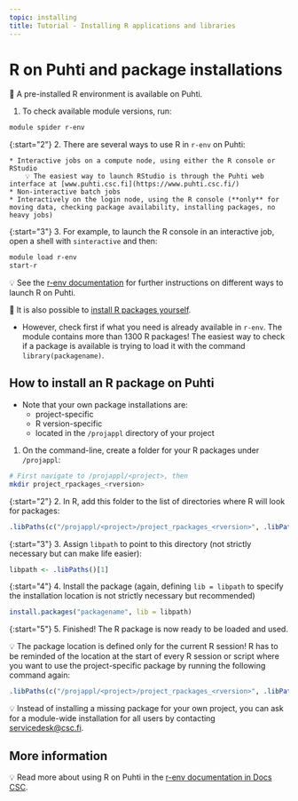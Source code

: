 ```yaml
---
topic: installing
title: Tutorial - Installing R applications and libraries
---
```


# R on Puhti and package installations

💬 A pre-installed R environment is available on Puhti.

1.  To check available module versions, run:

```bash
module spider r-env
```

{:start="2"}
2.  There are several ways to use R in `r-env` on Puhti:

    * Interactive jobs on a compute node, using either the R console or RStudio  
        💡 The easiest way to launch RStudio is through the Puhti web interface at [www.puhti.csc.fi](https://www.puhti.csc.fi/)
    * Non-interactive batch jobs
    * Interactively on the login node, using the R console (**only** for moving data, checking package availability, installing packages, no heavy jobs)

{:start="3"}
3. For example, to launch the R console in an interactive job, open a shell with `sinteractive` and then:

```bash
module load r-env
start-r
```

💡 See the [r-env documentation](https://docs.csc.fi/apps/r-env/) for further instructions on different ways to launch R on Puhti.

💬 It is also possible to [install R packages yourself](https://docs.csc.fi/apps/r-env/#r-package-installations).

* However, check first if what you need is already available in `r-env`. The module contains more than 1300 R packages! The easiest way to check if a package is available is trying to load it with the command `library(packagename)`.

## How to install an R package on Puhti

* Note that your own package installations are:
  * project-specific
  * R version-specific
  * located in the `/projappl` directory of your project

1.  On the command-line, create a folder for your R packages under `/projappl`:

```bash
# First navigate to /projappl/<project>, then
mkdir project_rpackages_<rversion>
```

{:start="2"}
2.  In R, add this folder to the list of directories where R will look for packages:

```r
.libPaths(c("/projappl/<project>/project_rpackages_<rversion>", .libPaths())) 
```

{:start="3"}
3. Assign `libpath` to point to this directory (not strictly necessary but can make life easier):

```r
libpath <- .libPaths()[1]
```

{:start="4"}
4.  Install the package (again, defining `lib = libpath` to specify the installation location is not strictly necessary but recommended)

```r
install.packages("packagename", lib = libpath)
```

{:start="5"}
5. Finished! The R package is now ready to be loaded and used.

💡 The package location is defined only for the current R session! R has to be reminded of the location at the start of every R session or script where you want to use the project-specific package by running the following command again:

```r
.libPaths(c("/projappl/<project>/project_rpackages_<rversion>", .libPaths())) 
```

💡 Instead of installing a missing package for your own project, you can ask for a module-wide installation for all users by contacting <servicedesk@csc.fi>.

## More information

💡 Read more about using R on Puhti in the [r-env documentation in Docs CSC](https://docs.csc.fi/apps/r-env/).
